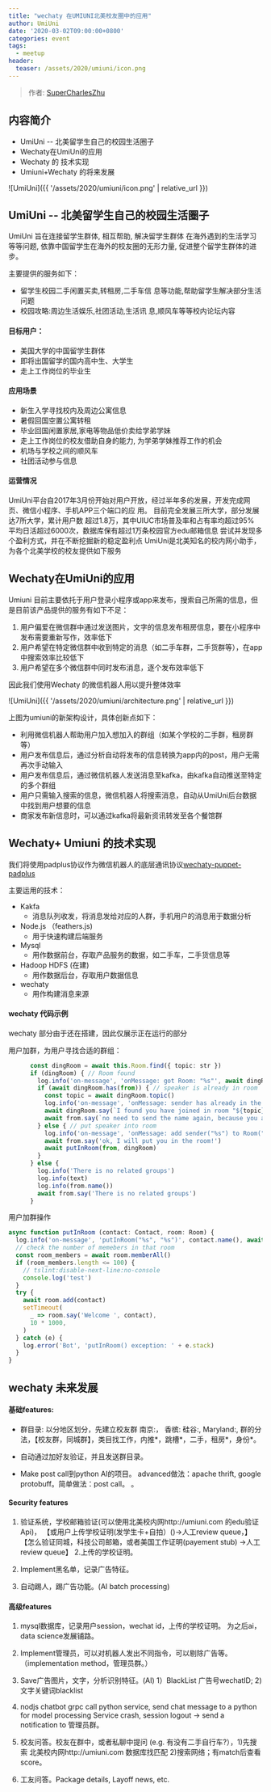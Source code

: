 ```yaml
---
title: "wechaty 在UMIUNI北美校友圈中的应用"
author: UmiUni
date: '2020-03-02T09:00:00+0800'
categories: event
tags:
  - meetup
header:
  teaser: /assets/2020/umiuni/icon.png
---
```


> 作者: [SuperCharlesZhu](https://github.com/SuperCharlesZhu)

## 内容简介

* UmiUni -- 北美留学生自己的校园生活圈子
* Wechaty在UmiUni的应用
* Wechaty 的 技术实现
* Umiuni+Wechaty 的将来发展

<!--more-->

![UmiUni]({{ '/assets/2020/umiuni/icon.png' | relative_url }})

## UmiUni -- 北美留学生自己的校园生活圈子

UmiUni 旨在连接留学生群体, 相互帮助, 解决留学生群体 在海外遇到的生活学习等等问题, 依靠中国留学生在海外的校友圈的无形力量,
促进整个留学生群体的进步。

主要提供的服务如下：

* 留学生校园二手闲置买卖,转租房,二手车信
息等功能,帮助留学生解决部分生活问题
* 校园攻略:周边生活娱乐,社团活动,生活讯
息,顺风车等等校内论坛内容

#### 目标用户：
* 美国大学的中国留学生群体
* 即将出国留学的国内高中生、大学生
* 走上工作岗位的毕业生

#### 应用场景
* 新生入学寻找校内及周边公寓信息
* 暑假回国空置公寓转租
* 毕业回国闲置家居,家电等物品低价卖给学弟学妹
* 走上工作岗位的校友借助自身的能力, 为学弟学妹推荐工作的机会
* 机场与学校之间的顺风车
* 社团活动参与信息

#### 运营情况
UmiUni平台自2017年3月份开始对用户开放，经过半年多的发展，开发完成网页、微信小程序、手机APP三个端口的应 用。
目前完全发展三所大学，部分发展达7所大学，累计用户数 超过1.8万，其中UIUC市场普及率和占有率均超过95%
平均日活超过6000次，数据库保有超过1万条校园官方edu邮箱信息
尝试并发现多个盈利方式，并在不断挖掘新的稳定盈利点
UmiUni是北美知名的校内网小助手，为各个北美学校的校友提供如下服务



## Wechaty在UmiUni的应用

Umiuni 目前主要依托于用户登录小程序或app来发布，搜索自己所需的信息，但是目前该产品提供的服务有如下不足：
1. 用户偏爱在微信群中通过发送图片，文字的信息发布租房信息，要在小程序中发布需要重新写作，效率低下
2. 用户希望在特定微信群中收到特定的消息（如二手车群，二手货群等），在app中搜索效率比较低下
3. 用户希望在多个微信群中同时发布消息，逐个发布效率低下

因此我们使用Wechaty 的微信机器人用以提升整体效率

![UmiUni]({{ '/assets/2020/umiuni/architecture.png' | relative_url }})

上图为umiuni的新架构设计，具体创新点如下：
* 利用微信机器人帮助用户加入想加入的群组（如某个学校的二手群，租房群等）
* 用户发布信息后，通过分析自动将发布的信息转换为app内的post，用户无需再次手动输入
* 用户发布信息后，通过微信机器人发送消息至kafka，由kafka自动推送至特定的多个群组
* 用户只需输入搜索的信息，微信机器人将搜索消息，自动从UmiUni后台数据中找到用户想要的信息
* 商家发布新信息时，可以通过kafka将最新资讯转发至各个餐馆群

## Wechaty+ Umiuni 的技术实现

我们将使用padplus协议作为微信机器人的底层通讯协议[wechaty-puppet-padplus](https://github.com/botorange/wechaty-puppet-padplus)

主要运用的技术：

* Kakfa
  * 消息队列收发，将消息发给对应的人群，手机用户的消息用于数据分析
* Node.js （feathers.js)
  * 用于快速构建后端服务
* Mysql
  * 用作数据前台，存取产品服务的数据，如二手车，二手货信息等
* Hadoop HDFS (在建)
  * 用作数据后台，存取用户数据信息
* wechaty
  * 用作构建消息来源

#### wechaty 代码示例
wechaty 部分由于还在搭建，因此仅展示正在运行的部分


用户加群，为用户寻找合适的群组：
```typescript
      const dingRoom = await this.Room.find({ topic: str })
      if (dingRoom) { // Room found
        log.info('on-message', 'onMessage: got Room: "%s"', await dingRoom.topic())
        if (await dingRoom.has(from)) { // speaker is already in room
          const topic = await dingRoom.topic()
          log.info('on-message', 'onMessage: sender has already in the Room')
          await dingRoom.say(`I found you have joined in room "${topic}"!`, from)
          await from.say(`no need to send the name again, because you are already in room: "${topic}"`)
        } else { // put speaker into room
          log.info('on-message', 'onMessage: add sender("%s") to Room("%s")', from.name(), dingRoom.topic())
          await from.say('ok, I will put you in the room!')
          await putInRoom(from, dingRoom)
        }
      } else {
        log.info('There is no related groups')
        log.info(text)
        log.info(from.name())
        await from.say('There is no related groups')
      }
```

用户加群操作
```typescript
async function putInRoom (contact: Contact, room: Room) {
  log.info('on-message', 'putInRoom("%s", "%s")', contact.name(), await room.topic())
  // check the number of memebers in that room
  const room_members = await room.memberAll()
  if (room_members.length <= 100) {
    // tslint:disable-next-line:no-console
    console.log('test')
  }
  try {
    await room.add(contact)
    setTimeout(
      _ => room.say('Welcome ', contact),
      10 * 1000,
    )
  } catch (e) {
    log.error('Bot', 'putInRoom() exception: ' + e.stack)
  }
}
```



## wechaty 未来发展

#### 基础features:

* 群目录: 以分地区划分，先建立校友群 南京:， 香槟: 硅谷:, Maryland:, 群的分法，【校友群，同城群】，类目找工作，内推*，跳槽*，二手，租房*，身份*。

* 自动通过加好友验证，并且发送群目录。
* Make post call到python AI的项目。 advanced做法：apache thrift, google protobuff。简单做法：post call。
。

#### Security features

1. 验证系统，学校邮箱验证(可以使用北美校内网http://umiuni.com 的edu验证Api)， 【或用户上传学校证明(发学生卡+自拍）()->人工review queue，】 【怎么验证同城，科技公司邮箱，或者美国工作证明(payement stub) ->人工review queue】 2.上传的学校证明。
2. Implement黑名单，记录广告特征。

3. 自动踢人，踢广告功能。(AI batch processing)

#### 高级features

1. mysql数据库，记录用户session，wechat id，上传的学校证明。 为之后ai，data science发展铺路。
2. Implement管理员，可以对机器人发出不同指令，可以剔除广告等。（implementation method，管理员群。）

3. Save广告图片，文字，分析识别特征。(AI) 1）BlackList 广告号wechatID; 2) 文字关键词blacklist

4. nodjs chatbot grpc call python service, send chat message to a python for model processing
Service crash, session logout -> send a notification to 管理员群。

5. 校友问答。校友在群中，或者私聊中提问 (e.g. 有没有二手自行车?），1)先搜索 北美校内网http://umiuni.com 数据库找匹配 2)搜索网络；有match后查看score。

6. 工友问答。Package details, Layoff news, etc.
